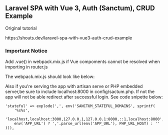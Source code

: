
## Laravel SPA with Vue 3, Auth (Sanctum), CRUD Example

<p>Original tutorial</p>https://shouts.dev/laravel-spa-with-vue3-auth-crud-example

### Important Notice
<p>Add .vue() in webpack.mix.js if Vue compoments cannot be resolved when importing in router.js</p>
<p>The webpack.mix.js should look like below:
  
Also if you're serving the app with artisan serve or PHP embedded server,be sure to include localhost:8000
in config/sactum.php. If not the app will not be able redirect after successful login. See code snipette below:
```
'stateful' => explode(',', env('SANCTUM_STATEFUL_DOMAINS', sprintf(
    '%s%s',
    'localhost,localhost:3000,127.0.0.1,127.0.0.1:8000,::1,localhost:8000',
    env('APP_URL') ? ','.parse_url(env('APP_URL'), PHP_URL_HOST) : ''
))),
```
